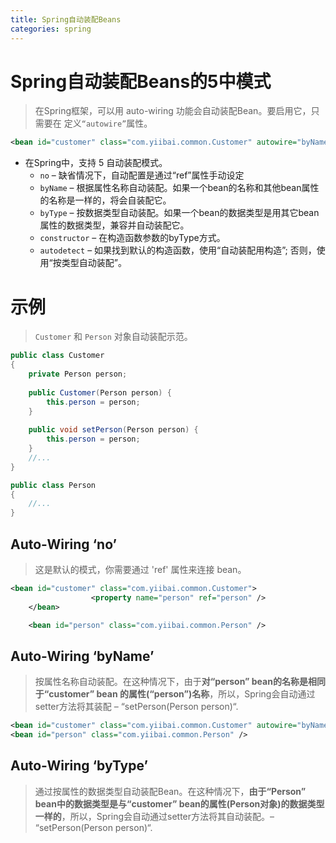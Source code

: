 ```yaml
---
title: Spring自动装配Beans
categories: spring
---
```

# Spring自动装配Beans的5中模式
> 在Spring框架，可以用 auto-wiring 功能会自动装配Bean。要启用它，只需要在 <bean>定义`“autowire”`属性。
``` xml
<bean id="customer" class="com.yiibai.common.Customer" autowire="byName" />
```
- 在Spring中，支持 5 自动装配模式。
    - `no` – 缺省情况下，自动配置是通过“ref”属性手动设定
    - `byName` – 根据属性名称自动装配。如果一个bean的名称和其他bean属性的名称是一样的，将会自装配它。
    - `byType` – 按数据类型自动装配。如果一个bean的数据类型是用其它bean属性的数据类型，兼容并自动装配它。
    - `constructor` – 在构造函数参数的byType方式。
    - `autodetect` – 如果找到默认的构造函数，使用“自动装配用构造”; 否则，使用“按类型自动装配”。

# 示例
> `Customer` 和 `Person` 对象自动装配示范。
``` java
public class Customer 
{
	private Person person;
	
	public Customer(Person person) {
		this.person = person;
	}
	
	public void setPerson(Person person) {
		this.person = person;
	}
	//...
}

public class Person 
{
	//...
}
```
## Auto-Wiring ‘no’
> 这是默认的模式，你需要通过 'ref' 属性来连接 bean。
``` xml
<bean id="customer" class="com.yiibai.common.Customer">
                  <property name="person" ref="person" />
	</bean>

	<bean id="person" class="com.yiibai.common.Person" />
```

## Auto-Wiring ‘byName’
> 按属性名称自动装配。在这种情况下，由于**对“person” bean的名称是相同于“customer” bean 的属性(“person”)名称**，所以，Spring会自动通过setter方法将其装配 – “setPerson(Person person)“.
``` xml
<bean id="customer" class="com.yiibai.common.Customer" autowire="byName" />	
<bean id="person" class="com.yiibai.common.Person" />
```

## Auto-Wiring ‘byType’
> 通过按属性的数据类型自动装配Bean。在这种情况下，**由于“Person” bean中的数据类型是与“customer” bean的属性(Person对象)的数据类型一样的**，所以，Spring会自动通过setter方法将其自动装配。– “setPerson(Person person)“.

